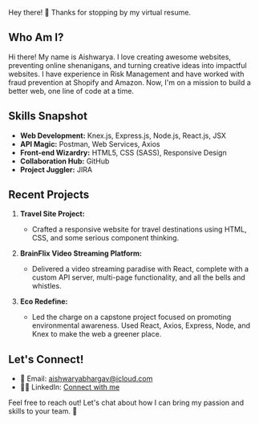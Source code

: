 Hey there! 👋 Thanks for stopping by my virtual resume.

## Who Am I?

Hi there! My name is Aishwarya. I love creating awesome websites, preventing online shenanigans, and turning creative ideas into impactful websites. I have experience in Risk Management and have worked with fraud prevention at Shopify and Amazon. Now, I'm on a mission to build a better web, one line of code at a time.

## Skills Snapshot

- **Web Development:** Knex.js, Express.js, Node.js, React.js, JSX
- **API Magic:** Postman, Web Services, Axios
- **Front-end Wizardry:** HTML5, CSS (SASS), Responsive Design
- **Collaboration Hub:** GitHub
- **Project Juggler:** JIRA

## Recent Projects

1. **Travel Site Project:**
   - Crafted a responsive website for travel destinations using HTML, CSS, and some serious component thinking.

2. **BrainFlix Video Streaming Platform:**
   - Delivered a video streaming paradise with React, complete with a custom API server, multi-page functionality, and all the bells and whistles.

3. **Eco Redefine:**
   - Led the charge on a capstone project focused on promoting environmental awareness. Used React, Axios, Express, Node, and Knex to make the web a greener place.

## Let's Connect!

- 📧 Email: aishwaryabhargav@icloud.com
- 👩‍💼 LinkedIn: [Connect with me](https://www.linkedin.com/in/aishwarya-venkatadri/)


Feel free to reach out! Let's chat about how I can bring my passion and skills to your team. 🚀


